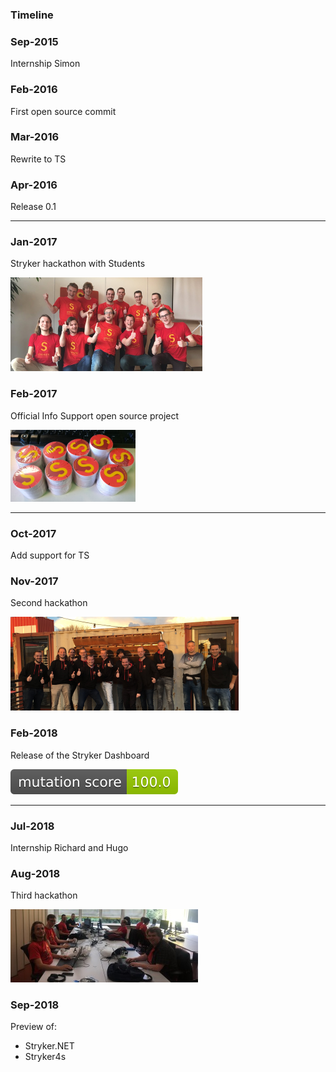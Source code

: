### Timeline

 <div class="timeline compact">
  <div class="container left">
    <div class="content">
      <h3>Sep-2015</h3>
      <p>Internship Simon</p>
    </div>
  </div>
  <div class="container right">
    <div class="content">
      <h3>Feb-2016</h3>
      <p>First open source commit</p>
    </div>
  </div>
  <div class="container left">
    <div class="content">
      <h3>Mar-2016</h3>
      <p>Rewrite to TS</p>
    </div>
  </div>
  <div class="container right"> 
    <div class="content">
      <h3>Apr-2016</h3>
      <p>Release 0.1</p>
    </div>
  </div>  
</div> 

---

 <div class="timeline compact">
  <div class="container left">
    <div class="content">
      <h3>Jan-2017</h3>
      <p>Stryker hackathon with Students</p>
      <img src="../../img/hackathon-1.png" alt="hackathon 1">
    </div>
  </div>
  <div class="container right">
    <div class="content">
      <h3>Feb-2017</h3>
      <p>Official Info Support open source project</p>
      <img src="../../img/stickers.png" alt="stickers">
    </div>
  </div>
  </div>
  
---

 <div class="timeline compact">
  <div class="container left">
    <div class="content">
      <h3>Oct-2017</h3>
      <p>Add support for TS</p>
    </div>
  </div>
  <div class="container right">
    <div class="content">
      <h3>Nov-2017</h3>
      <p>Second hackathon</p>
      <img src="../../img/hackathon-2.png" alt="hackathon 2">
    </div>
  </div>
  <div class="container left">
    <div class="content">
      <h3>Feb-2018</h3>
      <p>Release of the Stryker Dashboard</p>
      <img src="../../img/badge.svg" alt="Badge">
    </div>
  </div>  
</div> 

---

 <div class="timeline compact">
  <div class="container left">
    <div class="content">
      <h3>Jul-2018</h3>
      <p>Internship Richard and Hugo </p>
    </div>
  </div>
  <div class="container right">
    <div class="content">
      <h3>Aug-2018</h3>
      <p>Third hackathon</p>
      <img src="../../img/hackathon-3.jpg" alt="hackathon 3">
    </div>
  </div>
  <div class="container left">
    <div class="content">
      <h3>Sep-2018</h3>
      <p>Preview of:</p>
      <ul><li>Stryker.NET</li><li>Stryker4s</li></ul>
    </div>
  </div>  
</div> 